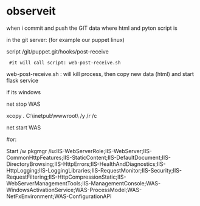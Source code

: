 # observeit
 
when i commit and push the GIT data where html and pyton script is


in the git server: (for example our puppet linux)

script   /git/puppet.git/hooks/post-receive

     #it will call script: web-post-receive.sh


web-post-receive.sh : will kill process, then copy new data (html)  and start flask service






if its windows


net stop WAS

xcopy *.* C:\inetpub\wwwroot\ /y /r /c

net start WAS

#or:  

Start /w pkgmgr /iu:IIS-WebServerRole;IIS-WebServer;IIS-CommonHttpFeatures;IIS-StaticContent;IIS-DefaultDocument;IIS-DirectoryBrowsing;IIS-HttpErrors;IIS-HealthAndDiagnostics;IIS-HttpLogging;IIS-LoggingLibraries;IIS-RequestMonitor;IIS-Security;IIS-RequestFiltering;IIS-HttpCompressionStatic;IIS-WebServerManagementTools;IIS-ManagementConsole;WAS-WindowsActivationService;WAS-ProcessModel;WAS-NetFxEnvironment;WAS-ConfigurationAPI

